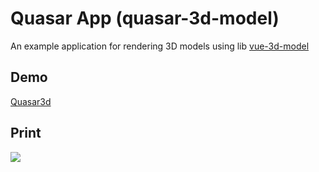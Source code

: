 # Quasar App (quasar-3d-model)

An example application for rendering 3D models using lib [vue-3d-model](https://github.com/hujiulong/vue-3d-model)

## Demo

[Quasar3d](http://quasar3d.surge.sh/)

## Print


<img src="https://github.com/patrickmonteiro/quasar-3d-model/blob/master/docs/example.PNG?raw=true">